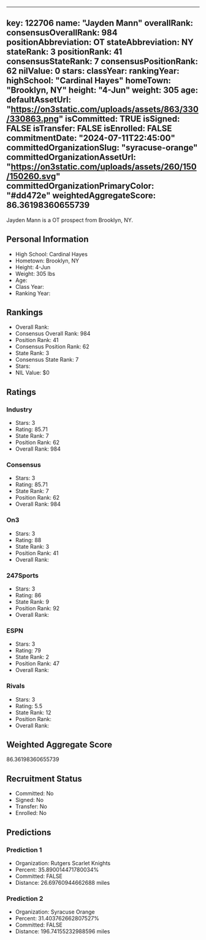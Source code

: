 ---
  key: 122706
  name: "Jayden Mann"
  overallRank: 
  consensusOverallRank: 984
  positionAbbreviation: OT
  stateAbbreviation: NY
  stateRank: 3
  positionRank: 41
  consensusStateRank: 7
  consensusPositionRank: 62
  nilValue: 0
  stars: 
  classYear: 
  rankingYear: 
  highSchool: "Cardinal Hayes"
  homeTown: "Brooklyn, NY"
  height: "4-Jun"
  weight: 305
  age: 
  defaultAssetUrl: "https://on3static.com/uploads/assets/863/330/330863.png"
  isCommitted: TRUE
  isSigned: FALSE
  isTransfer: FALSE
  isEnrolled: FALSE
  commitmentDate: "2024-07-11T22:45:00"
  committedOrganizationSlug: "syracuse-orange"
  committedOrganizationAssetUrl: "https://on3static.com/uploads/assets/260/150/150260.svg"
  committedOrganizationPrimaryColor: "#dd472e"
  weightedAggregateScore: 86.36198360655739
  ---
  
  Jayden Mann is a OT prospect from Brooklyn, NY.
  
  ## Personal Information
  - High School: Cardinal Hayes
  - Hometown: Brooklyn, NY
  - Height: 4-Jun
  - Weight: 305 lbs
  - Age: 
  - Class Year: 
  - Ranking Year: 
  
  ## Rankings
  - Overall Rank: 
  - Consensus Overall Rank: 984
  - Position Rank: 41
  - Consensus Position Rank: 62
  - State Rank: 3
  - Consensus State Rank: 7
  - Stars: 
  - NIL Value: $0
  
  ## Ratings
  
  ### Industry
  - Stars: 3
  - Rating: 85.71
  - State Rank: 7
  - Position Rank: 62
  - Overall Rank: 984
  
  ### Consensus
  - Stars: 3
  - Rating: 85.71
  - State Rank: 7
  - Position Rank: 62
  - Overall Rank: 984
  
  ### On3
  - Stars: 3
  - Rating: 88
  - State Rank: 3
  - Position Rank: 41
  - Overall Rank: 
  
  ### 247Sports
  - Stars: 3
  - Rating: 86
  - State Rank: 9
  - Position Rank: 92
  - Overall Rank: 
  
  ### ESPN
  - Stars: 3
  - Rating: 79
  - State Rank: 2
  - Position Rank: 47
  - Overall Rank: 
  
  ### Rivals
  - Stars: 3
  - Rating: 5.5
  - State Rank: 12
  - Position Rank: 
  - Overall Rank: 
  
  ## Weighted Aggregate Score
  86.36198360655739
  
  ## Recruitment Status
  - Committed: No
  - Signed: No
  - Transfer: No
  - Enrolled: No
  
  
  
  ## Predictions
  
  ### Prediction 1
  - Organization: Rutgers Scarlet Knights
  - Percent: 35.890014471780034%
  - Committed: FALSE
  - Distance: 26.69760944662688 miles
  
  ### Prediction 2
  - Organization: Syracuse Orange
  - Percent: 31.403762662807527%
  - Committed: FALSE
  - Distance: 196.74155232988596 miles
  